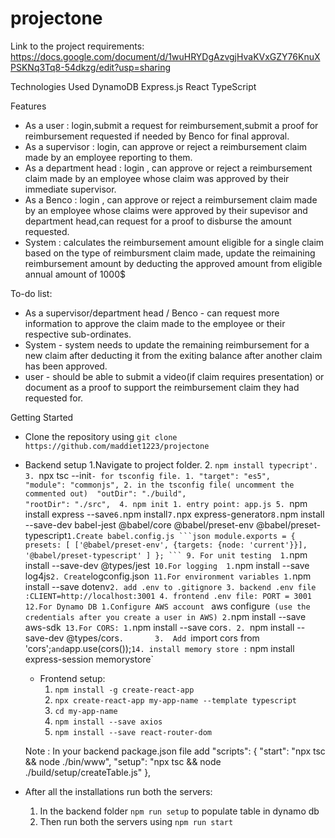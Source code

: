 ﻿# projectone
Link to the project requirements:
https://docs.google.com/document/d/1wuHRYDgAzvgjHvaKVxGZY76KnuXPSKNq3Tq8-54dkzg/edit?usp=sharing


Technologies Used
DynamoDB
Express.js
React
TypeScript

Features
* As a user : login,submit a request for reimbursement,submit a proof for reimbursement requested if needed by Benco for final approval.
* As a supervisor : login, can approve or reject a reimbursement claim made by an employee reporting to them.
* As a department head : login , can approve or reject a reimbursement claim made by an employee whose claim was approved by their immediate supervisor.
* As a Benco : login , can approve or reject a reimbursement claim made by an employee whose claims were approved by their supevisor and department head,can request for a proof to disburse the amount requested.
* System : calculates the reimbursement amount eligible for a single claim based on the type of reimbursment claim made, update the reimaining reimbursement amount by deducting the approved amount from eligible annual amount of 1000$ 

To-do list:
* As a supervisor/department head / Benco - can request more information to approve the claim made to the employee or their respective sub-ordinates.
* System - system needs to update the remaining reimbursement for a new claim after deducting it from the exiting balance after another claim has been approved.
* user - should be able to submit a video(if claim requires presentation) or document as a proof to support the reimbursement claim they had requested for.


Getting Started
* Clone the repository using `git clone https://github.com/maddiet1223/projectone`
* Backend setup
    1.Navigate to project folder.
    2. `npm install typecript'.
        3. `npx tsc --init`- for tsconfig file.
                                        1. "target": "es5",                    
                                           "module": "commonjs",
                                        2. in the tsconfig file( uncomment the commented out) 
                                            "outDir": "./build",                      
                                            "rootDir": "./src", 
                                    4. npm init
                                       1. entry point: app.js
                                    5. `npm install express --save`
                                    6. `npm install`
                                    7. `npx express-generator`
                                    8. `npm install --save-dev babel-jest @babel/core @babel/preset-env @babel/preset-typescript`
                                        1.Create babel.config.js
                                         ```json
                                          module.exports = {
                                          presets: [
                                          ['@babel/preset-env', {targets: {node: 'current'}}],
                                          '@babel/preset-typescript'
                                          ]
                                        };
                                        ```
                                   9. For unit testing 
                                    1. `npm install --save-dev @types/jest`
                                   10.For logging 
                                      1.`npm install --save log4js`
                                      2. Create `logconfig.json`
                                   11.For environment variables
                                      1.`npm install --save dotenv`
                                      2. add .env to .gitignore
                                      3. backend .env file :CLIENT=http://localhost:3001
                                      4. frontend .env file: PORT = 3001
                                  12.For Dynamo DB
                                    1.Configure AWS account  ` aws configure` (use the credentials after you create a user in AWS)
                                    2.`npm install --save aws-sdk`
                                  13.For CORS:
                                        1.`npm install --save cors`.
                                        2. `npm install --save-dev @types/cors`.      
                                        3.  Add `import cors from 'cors';` and `app.use(cors());`
                                  14. install memory store : ` npm install express-session memorystore`      

  * Frontend setup:
    1. `npm install -g create-react-app`
    2. `npx create-react-app my-app-name --template typescript`
    3. `cd my-app-name`
    4. `npm install --save axios`
    5. `npm install --save react-router-dom`
    
   Note : In your backend package.json file add 
      "scripts": {
            "start": "npx tsc && node ./bin/www",
            "setup": "npx tsc && node ./build/setup/createTable.js"
          },
      
 * After all the installations run both the servers: 
      1. In the backend folder `npm run setup`  to populate table in dynamo db 
      2. Then run both the servers using `npm run start`
      
      
      
     


